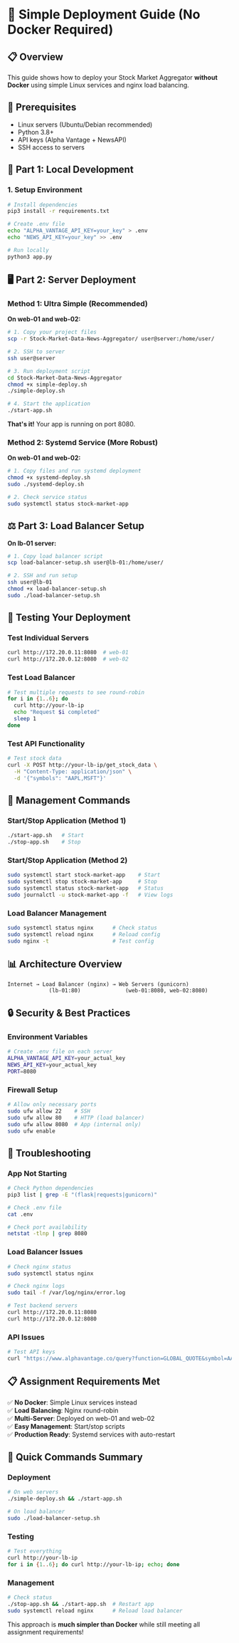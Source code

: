 # 🚀 Simple Deployment Guide (No Docker Required)

## 📋 Overview

This guide shows how to deploy your Stock Market Aggregator **without Docker** using simple Linux services and nginx load balancing.

## 🔧 Prerequisites

- Linux servers (Ubuntu/Debian recommended)
- Python 3.8+
- API keys (Alpha Vantage + NewsAPI)
- SSH access to servers

## 📝 Part 1: Local Development

### 1. Setup Environment
```bash
# Install dependencies
pip3 install -r requirements.txt

# Create .env file
echo "ALPHA_VANTAGE_API_KEY=your_key" > .env
echo "NEWS_API_KEY=your_key" >> .env

# Run locally
python3 app.py
```

## 🖥️ Part 2: Server Deployment

### Method 1: Ultra Simple (Recommended)

**On web-01 and web-02:**

```bash
# 1. Copy your project files
scp -r Stock-Market-Data-News-Aggregator/ user@server:/home/user/

# 2. SSH to server
ssh user@server

# 3. Run deployment script
cd Stock-Market-Data-News-Aggregator
chmod +x simple-deploy.sh
./simple-deploy.sh

# 4. Start the application
./start-app.sh
```

**That's it!** Your app is running on port 8080.

### Method 2: Systemd Service (More Robust)

**On web-01 and web-02:**

```bash
# 1. Copy files and run systemd deployment
chmod +x systemd-deploy.sh
sudo ./systemd-deploy.sh

# 2. Check service status
sudo systemctl status stock-market-app
```

## ⚖️ Part 3: Load Balancer Setup

**On lb-01 server:**

```bash
# 1. Copy load balancer script
scp load-balancer-setup.sh user@lb-01:/home/user/

# 2. SSH and run setup
ssh user@lb-01
chmod +x load-balancer-setup.sh
sudo ./load-balancer-setup.sh
```

## 🧪 Testing Your Deployment

### Test Individual Servers
```bash
curl http://172.20.0.11:8080  # web-01
curl http://172.20.0.12:8080  # web-02
```

### Test Load Balancer
```bash
# Test multiple requests to see round-robin
for i in {1..6}; do
  curl http://your-lb-ip
  echo "Request $i completed"
  sleep 1
done
```

### Test API Functionality
```bash
# Test stock data
curl -X POST http://your-lb-ip/get_stock_data \
  -H "Content-Type: application/json" \
  -d '{"symbols": "AAPL,MSFT"}'
```

## 🔧 Management Commands

### Start/Stop Application (Method 1)
```bash
./start-app.sh   # Start
./stop-app.sh    # Stop
```

### Start/Stop Application (Method 2)
```bash
sudo systemctl start stock-market-app    # Start
sudo systemctl stop stock-market-app     # Stop
sudo systemctl status stock-market-app   # Status
sudo journalctl -u stock-market-app -f   # View logs
```

### Load Balancer Management
```bash
sudo systemctl status nginx      # Check status
sudo systemctl reload nginx      # Reload config
sudo nginx -t                    # Test config
```

## 📊 Architecture Overview

```
Internet → Load Balancer (nginx) → Web Servers (gunicorn)
             (lb-01:80)              (web-01:8080, web-02:8080)
```

## 🔒 Security & Best Practices

### Environment Variables
```bash
# Create .env file on each server
ALPHA_VANTAGE_API_KEY=your_actual_key
NEWS_API_KEY=your_actual_key
PORT=8080
```

### Firewall Setup
```bash
# Allow only necessary ports
sudo ufw allow 22    # SSH
sudo ufw allow 80    # HTTP (load balancer)
sudo ufw allow 8080  # App (internal only)
sudo ufw enable
```

## 🚨 Troubleshooting

### App Not Starting
```bash
# Check Python dependencies
pip3 list | grep -E "(flask|requests|gunicorn)"

# Check .env file
cat .env

# Check port availability
netstat -tlnp | grep 8080
```

### Load Balancer Issues
```bash
# Check nginx status
sudo systemctl status nginx

# Check nginx logs
sudo tail -f /var/log/nginx/error.log

# Test backend servers
curl http://172.20.0.11:8080
curl http://172.20.0.12:8080
```

### API Issues
```bash
# Test API keys
curl "https://www.alphavantage.co/query?function=GLOBAL_QUOTE&symbol=AAPL&apikey=YOUR_KEY"
```

## 📋 Assignment Requirements Met

✅ **No Docker**: Simple Linux services instead  
✅ **Load Balancing**: Nginx round-robin  
✅ **Multi-Server**: Deployed on web-01 and web-02  
✅ **Easy Management**: Start/stop scripts  
✅ **Production Ready**: Systemd services with auto-restart  

## 🎯 Quick Commands Summary

### Deployment
```bash
# On web servers
./simple-deploy.sh && ./start-app.sh

# On load balancer
sudo ./load-balancer-setup.sh
```

### Testing
```bash
# Test everything
curl http://your-lb-ip
for i in {1..6}; do curl http://your-lb-ip; echo; done
```

### Management
```bash
# Check status
./stop-app.sh && ./start-app.sh  # Restart app
sudo systemctl reload nginx      # Reload load balancer
```

This approach is **much simpler than Docker** while still meeting all assignment requirements!